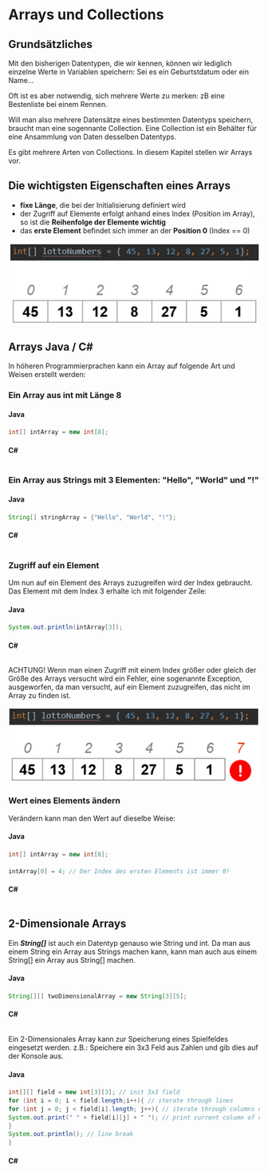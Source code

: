 # Arrays und Collections

## Grundsätzliches

Mit den bisherigen Datentypen, die wir kennen, können wir lediglich einzelne Werte in Variablen speichern: Sei es ein Geburtstdatum oder ein Name...

Oft ist es aber notwendig, sich mehrere Werte zu merken: zB eine Bestenliste bei einem Rennen. 

Will man also mehrere Datensätze eines bestimmten Datentyps speichern, braucht man eine sogennante Collection. Eine Collection ist ein Behälter für eine Ansammlung von Daten desselben Datentyps.

Es gibt mehrere Arten von Collections. In diesem Kapitel stellen wir Arrays vor.

## Die wichtigsten Eigenschaften eines Arrays

* **fixe Länge**, die bei der Initialisierung definiert wird
* der Zugriff auf Elemente erfolgt anhand eines Index (Position im Array), so ist die **Reihenfolge der Elemente wichtig**
* das **erste Element** befindet sich immer an der **Position 0** (Index == 0)

![Array und Indices](img/07-01-Array-Indices.png)

## Arrays Java / C#

In höheren Programmierprachen kann ein Array auf folgende Art und Weisen erstellt werden:

### Ein Array aus int mit Länge 8

#### Java

```Java
int[] intArray = new int[8];
```

#### C#

```c#

```

### Ein Array aus Strings mit 3 Elementen: "Hello", "World" und "!"

#### Java

```Java
String[] stringArray = {"Hello", "World", "!"};
```

#### C#

```c#

```

### Zugriff auf ein Element

Um nun auf ein Element des Arrays zuzugreifen wird der Index gebraucht. Das Element mit dem Index 3 erhalte ich mit folgender Zeile:

#### Java

```Java
System.out.println(intArray[3]);
```

#### C#

```c#

```

ACHTUNG! Wenn man einen Zugriff mit einem Index größer oder gleich der Größe des Arrays versucht wird ein Fehler, eine sogenannte Exception, ausgeworfen, da man versucht, auf ein Element zuzugreifen, das nicht im Array zu finden ist.

![Array Out of Bound](img/07-02-Array-OutOfBound.png)

### Wert eines Elements ändern

Verändern kann man den Wert auf dieselbe Weise:

#### Java

```Java
int[] intArray = new int[8];

intArray[0] = 4; // Der Index des ersten Elements ist immer 0!
```

#### C#

```c#

```

## 2-Dimensionale Arrays

Ein ***String[]*** ist auch ein Datentyp genauso wie String und int. Da man aus einem String ein Array aus Strings machen kann, kann man auch aus einem String[] ein Array
aus String[] machen.

#### Java

```Java
String[][] twoDimensionalArray = new String[3][5];
```

#### C#

```c#

```

Ein 2-Dimensionales Array kann zur Speicherung eines Spielfeldes eingesetzt werden. z.B.: Speichere ein 3x3 Feld aus Zahlen und gib dies auf der Konsole aus.

#### Java

```Java
int[][] field = new int[3][3]; // init 3x3 field
for (int i = 0; i < field.length;i++){ // iterate through lines
for (int j = 0; j < field[i].length; j++){ // iterate through columns of current line
System.out.print(" " + field[i][j] + " "); // print current column of current line
}
System.out.println(); // line break
}
```

#### C#

```c#

```